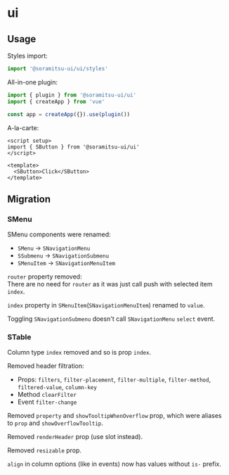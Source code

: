 # ui

## Usage

Styles import:

```ts
import '@soramitsu-ui/ui/styles'
```

All-in-one plugin:

```ts
import { plugin } from '@soramitsu-ui/ui'
import { createApp } from 'vue'

const app = createApp({}).use(plugin())
```

A-la-carte:

```vue
<script setup>
import { SButton } from '@soramitsu-ui/ui'
</script>

<template>
  <SButton>Click</SButton>
</template>
```

## Migration

### SMenu

SMenu components were renamed:

- `SMenu` -> `SNavigationMenu`
- `SSubmenu` -> `SNavigationSubmenu`
- `SMenuItem` -> `SNavigationMenuItem`

`router` property removed:\
There are no need for `router` as it was just call push with selected item `index`.

`index` property in `SMenuItem`(`SNavigationMenuItem`) renamed to `value`.

Toggling `SNavigationSubmenu` doesn't call `SNavigationMenu` `select` event.

### STable

Column type `index` removed and so is prop `index`.

Removed header filtration:

- Props: `filters`, `filter-placement`, `filter-multiple`, `filter-method`, `filtered-value`, `column-key`
- Method `clearFilter`
- Event `filter-change`

Removed `property` and `showTooltipWhenOverflow` prop, which were aliases to `prop` and `showOverflowTooltip`.

Removed `renderHeader` prop (use slot instead).

Removed `resizable` prop.

`align` in column options (like in events) now has values without `is-` prefix.
